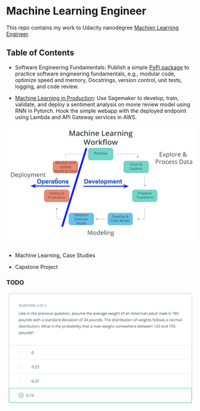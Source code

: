 # Machine Learning Engineer

This repo contains my work to Udacity nanodegree [Machien Learning Engineer](https://www.udacity.com/course/machine-learning-engineer-nanodegree--nd009t).

## Table of Contents

* Software Engineering Fundamentals: Publish a simple [PyPi package](https://github.com/scumabo/Number-Guessing-Game) to practice software engineering fundamentals, e.g., modular code, optimize speed and memory, Docstrings, version control, unit tests, logging, and code review.

* [Machine Learning in Production](SentimentLSTM): Use Sagemaker to develop, train, validate, and deploy a sentiment analysis on movie review model using RNN in Pytorch. Hook the simple webapp with the deployed endpoint using Lambda and API Gateway services in AWS.

![](2020-05-20-16-46-43.png)

* Machine Learning, Case Studies


* Capstone Project




### TODO

![](2020-05-18-20-35-07.png)
